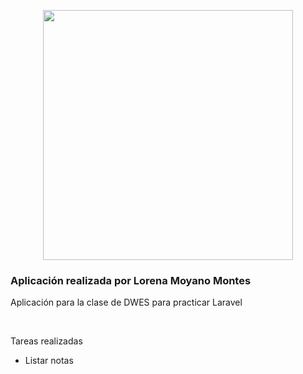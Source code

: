 <p align="center"><img src="https://res.cloudinary.com/dtfbvvkyp/image/upload/v1566331377/laravel-logolockup-cmyk-red.svg" width="400"></p>

<h3>Aplicación realizada por Lorena Moyano Montes</h3>
<p>Aplicación para la clase de DWES para practicar Laravel</p>
<br>
<p>Tareas realizadas</p>
<ul>
    <li>Listar notas</li>
</ul>

